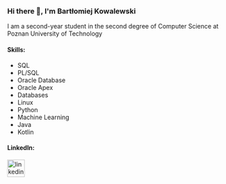 ### Hi there 👋, I'm Bartłomiej Kowalewski
I am a second-year student in the second degree of Computer Science at Poznan University of Technology

#### Skills: 
* SQL
* PL/SQL
* Oracle Database
* Oracle Apex
* Databases
* Linux
* Python
* Machine Learning
* Java
* Kotlin

#### LinkedIn:
[<img src='https://cdn.jsdelivr.net/npm/simple-icons@3.0.1/icons/linkedin.svg' alt='linkedin' height='40'>](https://www.linkedin.com/in/bart%C5%82omiej-kowalewski-575330240)  
